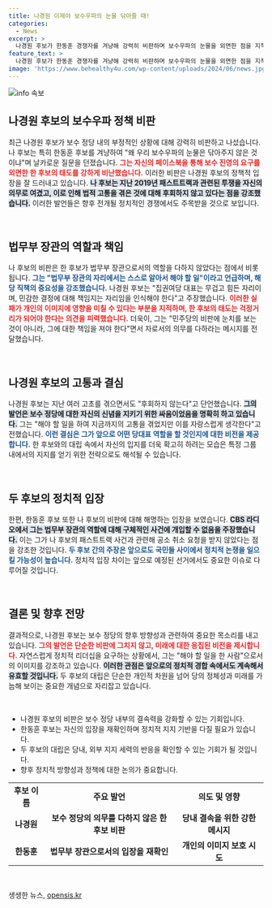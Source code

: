 ```yaml
---
title: 나경원 이제야 보수우파의 눈물 닦아줄 때!
categories:
  - News
excerpt: >
  나경원 후보가 한동훈 경쟁자를 겨냥해 강력히 비판하며 보수우파의 눈물을 외면한 점을 지적했습니다. 자신은 책임지는 리더십을 강조하며, 정치의 중압감을 이겨내겠다고 선언한 그의 발언이 주목받고 있습니다.
feature_text: >
  나경원 후보가 한동훈 경쟁자를 겨냥해 강력히 비판하며 보수우파의 눈물을 외면한 점을 지적했습니다. 자신은 책임지는 리더십을 강조하며, 정치의 중압감을 이겨내겠다고 선언한 그의 발언이 주목받고 있습니다.
image: 'https://www.behealthy4u.com/wp-content/uploads/2024/06/news.jpg'
---
```


<p><img src="https://www.behealthy4u.com/wp-content/uploads/2024/06/news.jpg" alt="info 속보" /></p>

<h2 data-ke-size="size26">나경원 후보의 보수우파 정책 비판</h2>

<p data-ke-size="size16">최근 나경원 후보가 보수 정당 내의 부정적인 상황에 대해 강력히 비판하고 나섰습니다. 나 후보는 특히 한동훈 후보를 겨냥하여 "왜 우리 보수우파의 눈물은 닦아주지 않은 것이냐"며 날카로운 질문을 던졌습니다. <b><span style="color: #ee2323;">그는 자신의 페이스북을 통해 보수 진영의 요구를 외면한 한 후보의 태도를 강하게 비난했습니다.</span></b> 이러한 비판은 나경원 후보의 정책적 입장을 잘 드러내고 있습니다. <b><span style="background-color: #21538527;">나 후보는 지난 2019년 패스트트랙과 관련된 투쟁을 자신의 의무로 여겼고, 이로 인해 법적 고통을 겪은 것에 대해 후회하지 않고 있다는 점을 강조했습니다.</span></b> 이러한 발언들은 향후 전개될 정치적인 경쟁에서도 주목받을 것으로 보입니다.</p>

<p data-ke-size="size16">&nbsp;</p>

<h2 data-ke-size="size26">법무부 장관의 역할과 책임</h2>

<p data-ke-size="size16">나 후보의 비판은 한 후보가 법무부 장관으로서의 역할을 다하지 않았다는 점에서 비롯됩니다. <b><span style="color: #1a5490;">그는 "법무부 장관의 자리에서는 스스로 알아서 해야 할 일"이라고 언급하며, 해당 직책의 중요성을 강조했습니다.</span></b> 나경원 후보는 "집권여당 대표는 무겁고 힘든 자리이며, 민감한 결정에 대해 책임지는 자리임을 인식해야 한다"고 주장했습니다. <b><span style="color: #ee2323;">이러한 실패가 개인의 이미지에 영향을 미칠 수 있다는 부분을 지적하며, 한 후보의 태도는 걱정거리가 되어야 한다는 의견을 피력했습니다.</span></b> 더욱이, 그는 "민주당의 비판에 눈치를 보는 것이 아니라, 그에 대한 책임을 져야 한다"면서 자로서의 의무를 다하라는 메시지를 전달했습니다.</p>

<p data-ke-size="size16">&nbsp;</p>

<h2 data-ke-size="size26">나경원 후보의 고통과 결심</h2>

<p data-ke-size="size16">나경원 후보는 지난 여러 고초를 겪으면서도 "후회하지 않는다"고 단언했습니다. <b><span style="background-color: #21538527;">그의 발언은 보수 정당에 대한 자신의 신념을 지키기 위한 싸움이었음을 명확히 하고 있습니다.</span></b> 그는 "해야 할 일을 하여 지금까지의 고통을 겪었지만 이를 자랑스럽게 생각한다"고 전했습니다. <b><span style="color: #1a5490;">이런 결심은 그가 앞으로 어떤 당대표 역할을 할 것인지에 대한 비전을 제공합니다.</span></b> 한 후보와의 대립 속에서 자신의 입지를 더욱 확고히 하려는 모습은 특정 그룹 내에서의 지지를 얻기 위한 전략으로도 해석될 수 있습니다. </p>

<p data-ke-size="size16">&nbsp;</p>

<h2 data-ke-size="size26">두 후보의 정치적 입장</h2>

<p data-ke-size="size16">한편, 한동훈 후보 또한 나 후보의 비판에 대해 해명하는 입장을 보였습니다. <b><span style="background-color: #21538527;">CBS 라디오에서 그는 법무부 장관의 역할에 대해 구체적인 사건에 개입할 수 없음을 주장했습니다.</span></b> 이는 그가 나 후보의 패스트트랙 사건과 관련해 공소 취소 요청을 받지 않았다는 점을 강조한 것입니다. <b><span style="color: #1a5490;">두 후보 간의 주장은 앞으로도 국민들 사이에서 정치적 논쟁을 일으킬 가능성이 높습니다.</span></b> 정치적 입장 차이는 앞으로 예정된 선거에서도 중요한 이슈로 다루어질 것입니다.</p>

<p data-ke-size="size16">&nbsp;</p>

<h2 data-ke-size="size26">결론 및 향후 전망</h2>

<p data-ke-size="size16">결과적으로, 나경원 후보는 보수 정당의 향후 방향성과 관련하여 중요한 목소리를 내고 있습니다. <b><span style="color: #ee2323;">그의 발언은 단순한 비판에 그치지 않고, 미래에 대한 응집된 비전을 제시합니다.</span></b> 자연스럽게 정치적 리더십을 요구하는 상황에서, 그는 "해야 할 일을 한 사람"으로서의 이미지를 강조하고 있습니다. <b><span style="background-color: #21538527;">이러한 관점은 앞으로의 정치적 경합 속에서도 계속해서 유효할 것입니다.</span></b> 두 후보의 대립은 단순한 개인적 차원을 넘어 당의 정체성과 미래를 가늠해 보이는 중요한 개념으로 자리잡고 있습니다.</p>

<p data-ke-size="size16">&nbsp;</p>

<ul>
    <li>나경원 후보의 비판은 보수 정당 내부의 결속력을 강화할 수 있는 기회입니다.</li>
    <li>한동훈 후보는 자신의 입장을 재확인하며 정치적 지지 기반을 다질 필요가 있습니다.</li>
    <li>두 후보의 대립은 당내, 외부 지지 세력의 반응을 확인할 수 있는 기회가 될 것입니다.</li>
    <li>향후 정치적 방향성과 정책에 대한 논의가 중요합니다.</li>
</ul>

<table>
    <tr>
        <td style="text-align: center; height: 17px;"><b>후보 이름</b></td>
        <td style="text-align: center; height: 17px;"><b>주요 발언</b></td>
        <td style="text-align: center; height: 17px;"><b>의도 및 영향</b></td>
    </tr>
    <tr>
        <td style="text-align: center; height: 17px;"><b>나경원</b></td>
        <td style="text-align: center; height: 17px;"><b>보수 정당의 의무를 다하지 않은 한 후보 비판</b></td>
        <td style="text-align: center; height: 17px;"><b>당내 결속을 위한 강한 메시지</b></td>
    </tr>
    <tr>
        <td style="text-align: center; height: 17px;"><b>한동훈</b></td>
        <td style="text-align: center; height: 17px;"><b>법무부 장관으로서의 입장을 재확인</b></td>
        <td style="text-align: center; height: 17px;"><b>개인의 이미지 보호 시도</b></td>
    </tr>
</table>

<p data-ke-size="size16">&nbsp;</p>
생생한 뉴스, <a href="https://opensis.kr" rel="dofollow">opensis.kr</a>


